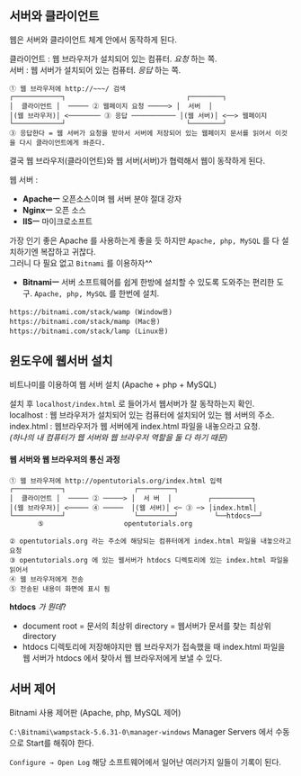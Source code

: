 ## 서버와 클라이언트

웹은 서버와 클라이언트 체계 안에서 동작하게 된다.  

클라이언트 : 웹 브라우저가 설치되어 있는 컴퓨터. *요청* 하는 쪽.  
서버 : 웹 서버가 설치되어 있는 컴퓨터. *응답* 하는 쪽.

```
① 웹 브라우저에 http://~~~/ 검색
┌────────────┐                              ┌────────┐
│  클라이언트 │  ───── ② 웹페이지 요청 ─────> │  서버  │
│(웹 브라우저)│ <──────── ③ 응답 ─────────── │(웹 서버)│ <──> 웹페이지
└────────────┘                              └────────┘
③ 응답한다 = 웹 서버가 요청을 받아서 서버에 저장되어 있는 웹페이지 문서를 읽어서 이것을 다시 클라이언트에게 쏴준다.
```

결국 웹 브라우저(클라이언트)와 웹 서버(서버)가 협력해서 웹이 동작하게 된다.  

웹 서버 :
- **Apacheㅡ** 오픈소스이며 웹 서버 분야 절대 강자
- **Nginxㅡ** 오픈 소스
- **IISㅡ** 마이크로소프트


가장 인기 좋은 Apache 를 사용하는게 좋을 듯 하지만 `Apache, php, MySQL` 를 다 설치하기엔 복잡하고 귀찮다.  
그러니 다 필요 없고 `Bitnami` 를 이용하자^^

- **Bitnamiㅡ** 서버 소프트웨어를 쉽게 한방에 설치할 수 있도록 도와주는 편리한 도구. `Apache, php, MySQL` 를 한번에 설치.  
```
https://bitnami.com/stack/wamp (Window용)
https://bitnami.com/stack/mamp (Mac용)
https://bitnami.com/stack/lamp (Linux용)
```


## 윈도우에 웹서버 설치
비트나미를 이용하여 웹 서버 설치 (Apache + php + MySQL)  

설치 후 `localhost/index.html` 로 들어가서 웹서버가 잘 동작하는지 확인.   
localhost : 웹 브라우저가 설치되어 있는 컴퓨터에 설치되어 있는 웹 서버의 주소.  
index.html : 웹브라우저가 웹 서버에게 index.html 파일을 내놓으라고 요청.  
*(하나의 내 컴퓨터가 웹 서버와 웹 브라우저 역할을 둘 다 하기 때문)*

#### 웹 서버와 웹 브라우저의 통신 과정
```
① 웹 브라우저에 http://opentutorials.org/index.html 입력
┌────────────┐                 ┌─────────┐
│  클라이언트 │  ───── ② ─────> │  서 버  │         ┌──────────┐
│(웹 브라우저)│ <───── ④ ─────  │(웹 서버)│ <─ ③ ─> │index.html│
└────────────┘                 └─────────┘         └──htdocs──┘
       ⑤                    opentutorials.org

② opentutorials.org 라는 주소에 해당되는 컴퓨터에게 index.html 파일을 내놓으라고 요청
③ opentutorials.org 에 있는 웹서버가 htdocs 디렉토리에 있는 index.html 파일을 읽어서
④ 웹 브라우저에게 전송
⑤ 전송된 내용이 화면에 표시 됨
```

**htdocs** *가 뭔데*?
- document root = 문서의 최상위 directory = 웹서버가 문서를 찾는 최상위 directory  
- htdocs 디렉토리에 저장해야지만 웹 브라우저가 접속했을 때 index.html 파일을 웹 서버가 htdocs 에서 찾아서 웹 브라우저에게 보낼 수 있다.  


## 서버 제어
Bitnami 사용 제어판 (Apache, php, MySQL 제어)  

`C:\Bitnami\wampstack-5.6.31-0\manager-windows`
Manager Servers 에서 수동으로 Start를 해줘야 한다.  

`Configure → Open Log` 해당 소프트웨어에서 일어난 여러가지 일들이 기록이 된다.
